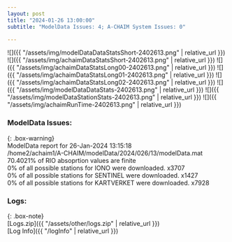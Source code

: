 ```yaml
---
layout: post
title: "2024-01-26 13:00:00"
subtitle: "ModelData Issues: 4; A-CHAIM System Issues: 0"

---
```


![]({{ "/assets/img/modelDataDataStatsShort-2402613.png" | relative_url }})
![]({{ "/assets/img/achaimDataStatsShort-2402613.png" | relative_url }})
![]({{ "/assets/img/achaimDataStatsLong00-2402613.png" | relative_url }})
![]({{ "/assets/img/achaimDataStatsLong01-2402613.png" | relative_url }})
![]({{ "/assets/img/achaimDataStatsLong02-2402613.png" | relative_url }})
![]({{ "/assets/img/modelDataDataStats-2402613.png" | relative_url }})
![]({{ "/assets/img/modelDataStationStats-2402613.png" | relative_url }})
![]({{ "/assets/img/achaimRunTime-2402613.png" | relative_url }})


### ModelData Issues:  
  
{: .box-warning}  
 ModelData report for 26-Jan-2024 13:15:18   
 /home2/achaim1/A-CHAIM/modelData/2024/026/13/modelData.mat   
 70.4021% of RIO absoprtion values are finite   
 0% of all possible stations for IONO were downloaded. x3707   
 0% of all possible stations for SENTINEL were downloaded. x1427   
 0% of all possible stations for KARTVERKET were downloaded. x7928   
  


### Logs:  
  
{: .box-note}  
[Logs.zip]({{ "/assets/other/logs.zip" | relative_url }})  
[Log Info]({{ "/logInfo" | relative_url }})  
